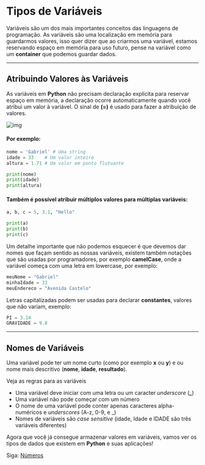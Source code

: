 # Tipos de Variáveis

Variáveis são um dos mais importantes conceitos das linguagens de programação. As variáveis são uma localização em memória para guardarmos valores, isso quer dizer que ao criarmos uma variável, estamos reservando espaço em memória para uso futuro, pense na variável como um **container** que podemos guardar dados.

---------------------------------------

## Atribuindo Valores às Variáveis

As variáveis em **Python** não precisam declaração explícita para reservar espaço em memória, a declaração ocorre automaticamente quando você atribui um valor à variável. O sinal de **(=)** é usado para fazer a atribuição de valores.

![img](https://i.imgur.com/rYMpGwf.png)

#### Por exemplo:

```python
nome = 'Gabriel' # Uma string
idade = 33    # Um valor inteiro
altura = 1.71 # Um valor em ponto flutuante

print(nome)
print(idade)
print(altura)
```

#### Também é possível atribuir múltiplos valores para múltiplas variáveis:

```python
a, b, c = 5, 3.1, "Hello"

print(a)
print(b)
print(c)
```

Um detalhe importante que não podemos esquecer é que devemos dar nomes que façam sentido as nossas variáveis, existem também notações que são usadas por programadores, por exemplo **camelCase**, onde a variável começa com uma letra em lowercase, por exemplo:

```python
meuNome = "Gabriel"
minhaIdade = 33
meuEndereco = "Avenida Castelo"
```

Letras capitalizadas podem ser usadas para declarar **constantes**, valores que não variam, exemplo:

```python
PI = 3.14
GRAVIDADE = 9.8
```

---------------------------------------

## Nomes de Variáveis

Uma variável pode ter um nome curto (como por exemplo **x** ou **y**) e ou nome mais descritivo (**nome**, **idade**, **resultado**).

Veja as regras para as variáveis

- Uma variável deve iniciar com uma letra ou um caracter *underscore* (**_**)
- Uma variável não pode começar com um número
- O nome de uma variável pode conter apenas caracteres alpha-numéricos e *underscores* (A-z, 0-9, e _)
- Nomes de variáveis são *case sensitive* (idade, Idade e IDADE são três variáveis diferentes)

Agora que você já consegue armazenar valores em variáveis, vamos ver os tipos de dados que existem em **Python** e suas aplicações!

Siga: [Números](https://github.com/the-akira/Python-Iluminado/blob/master/Capitulos/05.N%C3%BAmeros.md)

